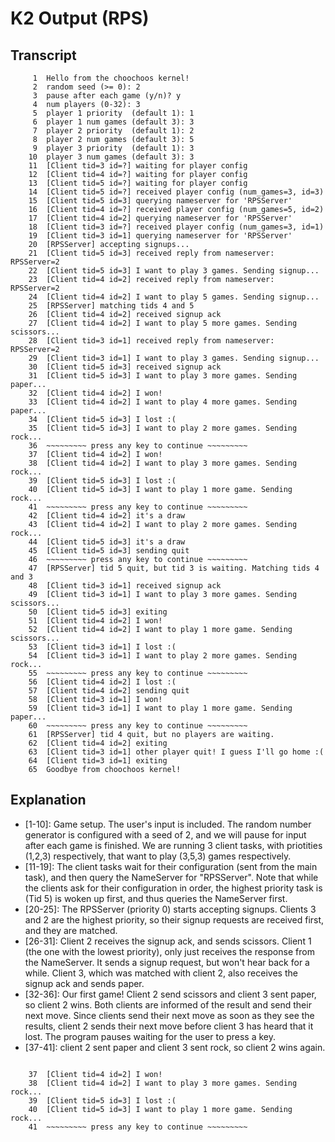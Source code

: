# K2 Output (RPS)

## Transcript

```
     1	Hello from the choochoos kernel!
     2	random seed (>= 0): 2
     3	pause after each game (y/n)? y
     4	num players (0-32): 3
     5	player 1 priority  (default 1): 1
     6	player 1 num games (default 3): 3
     7	player 2 priority  (default 1): 2
     8	player 2 num games (default 3): 5
     9	player 3 priority  (default 1): 3
    10	player 3 num games (default 3): 3
    11	[Client tid=3 id=?] waiting for player config
    12	[Client tid=4 id=?] waiting for player config
    13	[Client tid=5 id=?] waiting for player config
    14	[Client tid=5 id=?] received player config (num_games=3, id=3)
    15	[Client tid=5 id=3] querying nameserver for 'RPSServer'
    16	[Client tid=4 id=?] received player config (num_games=5, id=2)
    17	[Client tid=4 id=2] querying nameserver for 'RPSServer'
    18	[Client tid=3 id=?] received player config (num_games=3, id=1)
    19	[Client tid=3 id=1] querying nameserver for 'RPSServer'
    20	[RPSServer] accepting signups...
    21	[Client tid=5 id=3] received reply from nameserver: RPSServer=2
    22	[Client tid=5 id=3] I want to play 3 games. Sending signup...
    23	[Client tid=4 id=2] received reply from nameserver: RPSServer=2
    24	[Client tid=4 id=2] I want to play 5 games. Sending signup...
    25	[RPSServer] matching tids 4 and 5
    26	[Client tid=4 id=2] received signup ack
    27	[Client tid=4 id=2] I want to play 5 more games. Sending scissors...
    28	[Client tid=3 id=1] received reply from nameserver: RPSServer=2
    29	[Client tid=3 id=1] I want to play 3 games. Sending signup...
    30	[Client tid=5 id=3] received signup ack
    31	[Client tid=5 id=3] I want to play 3 more games. Sending paper...
    32	[Client tid=4 id=2] I won!
    33	[Client tid=4 id=2] I want to play 4 more games. Sending paper...
    34	[Client tid=5 id=3] I lost :(
    35	[Client tid=5 id=3] I want to play 2 more games. Sending rock...
    36	~~~~~~~~~ press any key to continue ~~~~~~~~~
    37	[Client tid=4 id=2] I won!
    38	[Client tid=4 id=2] I want to play 3 more games. Sending rock...
    39	[Client tid=5 id=3] I lost :(
    40	[Client tid=5 id=3] I want to play 1 more game. Sending rock...
    41	~~~~~~~~~ press any key to continue ~~~~~~~~~
    42	[Client tid=4 id=2] it's a draw
    43	[Client tid=4 id=2] I want to play 2 more games. Sending rock...
    44	[Client tid=5 id=3] it's a draw
    45	[Client tid=5 id=3] sending quit
    46	~~~~~~~~~ press any key to continue ~~~~~~~~~
    47	[RPSServer] tid 5 quit, but tid 3 is waiting. Matching tids 4 and 3
    48	[Client tid=3 id=1] received signup ack
    49	[Client tid=3 id=1] I want to play 3 more games. Sending scissors...
    50	[Client tid=5 id=3] exiting
    51	[Client tid=4 id=2] I won!
    52	[Client tid=4 id=2] I want to play 1 more game. Sending scissors...
    53	[Client tid=3 id=1] I lost :(
    54	[Client tid=3 id=1] I want to play 2 more games. Sending rock...
    55	~~~~~~~~~ press any key to continue ~~~~~~~~~
    56	[Client tid=4 id=2] I lost :(
    57	[Client tid=4 id=2] sending quit
    58	[Client tid=3 id=1] I won!
    59	[Client tid=3 id=1] I want to play 1 more game. Sending paper...
    60	~~~~~~~~~ press any key to continue ~~~~~~~~~
    61	[RPSServer] tid 4 quit, but no players are waiting.
    62	[Client tid=4 id=2] exiting
    63	[Client tid=3 id=1] other player quit! I guess I'll go home :(
    64	[Client tid=3 id=1] exiting
    65	Goodbye from choochoos kernel!
```

## Explanation

- [1-10]: Game setup. The user's input is included. The random number generator is configured with a seed of 2, and we will pause for input after each game is finished.  We are running 3 client tasks, with priotities (1,2,3) respectively, that want to play (3,5,3) games respectively.
- [11-19]: The client tasks wait for their configuration (sent from the main task), and then query the NameServer for "RPSServer". Note that while the clients ask for their configuration in order, the highest priority task is (Tid 5) is woken up first, and thus queries the NameServer first.
- [20-25]: The RPSServer (priority 0) starts accepting signups. Clients 3 and 2 are the highest priority, so their signup requests are received first, and they are matched.
- [26-31]: Client 2 receives the signup ack, and sends scissors. Client 1 (the one with the lowest priority), only just receives the response from the NameServer. It sends a signup request, but won't hear back for a while. Client 3, which was matched with client 2, also receives the signup ack and sends paper.
- [32-36]: Our first game! Client 2 send scissors and client 3 sent paper, so client
2 wins. Both clients are informed of the result and send their next move. Since clients send their next move as soon as they see the results, client 2 sends their next move before client 3 has heard that it lost. The program pauses waiting for the user to press a key.
- [37-41]: client 2 sent paper and client 3 sent rock, so client 2 wins again.

```

    37	[Client tid=4 id=2] I won!
    38	[Client tid=4 id=2] I want to play 3 more games. Sending rock...
    39	[Client tid=5 id=3] I lost :(
    40	[Client tid=5 id=3] I want to play 1 more game. Sending rock...
    41	~~~~~~~~~ press any key to continue ~~~~~~~~~
```
